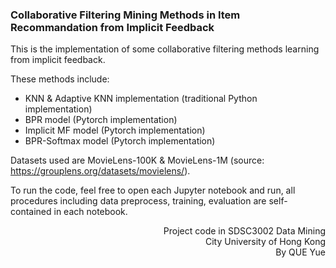 ### Collaborative Filtering Mining Methods in Item Recommandation from Implicit Feedback
This is the implementation of some collaborative filtering methods learning from implicit feedback.


These methods include:
- KNN & Adaptive KNN implementation (traditional Python implementation)
- BPR model (Pytorch implementation)
- Implicit MF model (Pytorch implementation)
- BPR-Softmax model (Pytorch implementation)


Datasets used are MovieLens-100K & MovieLens-1M (source: https://grouplens.org/datasets/movielens/).


To run the code, feel free to open each Jupyter notebook and run, all procedures including data preprocess, training, evaluation are self-contained in each notebook.


<p align="right">Project code in SDSC3002 Data Mining<br>City University of Hong Kong<br>By QUE Yue</p>
